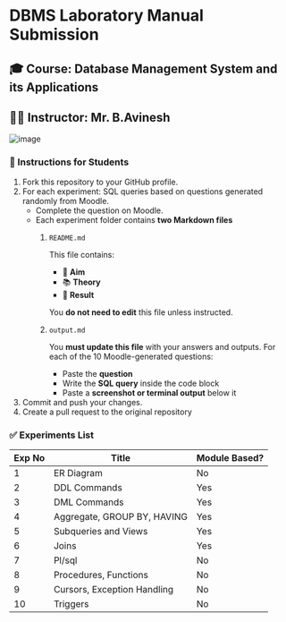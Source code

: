 # DBMS Laboratory Manual Submission

## 🎓 Course:  Database Management System and its Applications  
## 🧑‍🏫 Instructor: Mr. B.Avinesh

![image](https://github.com/user-attachments/assets/7e6f9751-b530-4526-9a3d-8e322e3b2e6d)

### 📝 Instructions for Students

1. Fork this repository to your GitHub profile.
2. For each experiment:
   SQL queries based on questions generated randomly from Moodle.
   - Complete the question on Moodle.
   - Each experiment folder contains **two Markdown files**
     1. `README.md`

        This file contains:
         - 🎯 **Aim**
         - 📚 **Theory**
         - 📝 **Result**
        
        You **do not need to edit** this file unless instructed.
      3. `output.md`

         You **must update this file** with your answers and outputs.
         For each of the 10 Moodle-generated questions:
         - Paste the **question**
         - Write the **SQL query** inside the code block
         - Paste a **screenshot or terminal output** below it
3. Commit and push your changes.
4. Create a pull request to the original repository

### ✅ Experiments List

| Exp No | Title                          | Module Based? |
|--------|--------------------------------|---------------|
| 1      | ER Diagram                     | No            |
| 2      | DDL Commands                   | Yes           |
| 3      | DML Commands                   | Yes           |
| 4      | Aggregate, GROUP BY, HAVING   | Yes           |
| 5      | Subqueries and Views          | Yes           |
| 6      | Joins                         | Yes           |
| 7      | Pl/sql                        | No            |
| 8      | Procedures, Functions         | No            |
| 9      | Cursors, Exception Handling   | No            |
| 10     | Triggers                      | No            |
